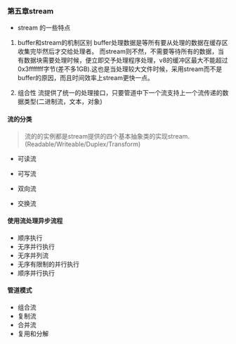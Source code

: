 ### 第五章stream

- stream 的一些特点
1. buffer和stream的机制区别
buffer处理数据是等所有要从处理的数据在缓存区收集完毕然后才交给处理者。
而stream则不然，不需要等待所有的数据，当有数据块需要处理时候，便立即交予处理程序处理，v8的缓冲区最大不能超过0x3fffffff字节(差不多1GB).这也是当处理较大文件时候，采用stream而不是buffer的原因，而且时间效率上stream更快一点。

2. 组合性
流提供了统一的处理接口，只要管道中下一个流支持上一个流传递的数据类型(二进制流，文本，对象)

#### 流的分类
> 流的的实例都是stream提供的四个基本抽象类的实现stream.(Readable/Writeable/Duplex/Transform)

- 可读流

- 可写流

- 双向流

- 交换流

#### 使用流处理异步流程
- 顺序执行
- 无序并行执行
- 无序并列流
- 无序有限制的并行执行
- 顺序并行执行

#### 管道模式
- 组合流
- 复制流
- 合并流
- 复用和分解

